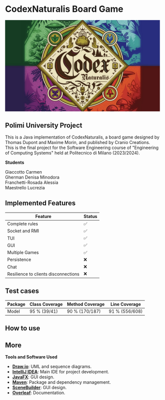 # CodexNaturalis Board Game
![](CodexNaturalis/src/main/resources/images/logo.jpg)
  
## Polimi University Project
This is a Java implementation of CodexNaturalis, a board game designed by Thomas Dupont and Maxime Morin, and published by Cranio Creations. This is the final project for the Software Engineering course of "Engineering of Computing Systems" held at Politecnico di Milano (2023/2024).

**Students** <br>

Giaccotto Carmen <br>
Gherman Denisa Minodora <br>
Franchetti-Rosada Alessia <br>
Maestrello Lucrezia <br>

## Implemented Features

| Feature                              |Status|
|--------------------------------------|----- |
| Complete rules                       | ✅   |
| Socket and RMI                       | ✅   |
| TUI                                  | ✅   |
| GUI                                  | ✅   |
| Multiple Games                       | ✅   |
| Persistence                          | ❌   |
| Chat                                 | ❌   |
| Resilience to clients disconnections | ❌   |

## Test cases

| Package  | Class Coverage | Method Coverage | Line Coverage  |
|----------|----------------|-----------------|----------------|
| Model    | 95 % (39/41)   | 90 % (170/187)  | 91 % (556/608) |

## How to use

## More

**Tools and Software Used**

- **[Draw.io](https://www.drawio.com)**: UML and sequence diagrams.
- **[IntelliJ IDEA](https://www.jetbrains.com/idea/)**: Main IDE for project development.
- **[JavaFX](https://openjfx.io/)**: GUI design.
- **[Maven](https://maven.apache.org/)**: Package and dependency management.
- **[SceneBuilder](https://gluonhq.com/products/scene-builder/)**: GUI design.
- **[Overleaf](https://www.overleaf.com/)**: Documentation.

